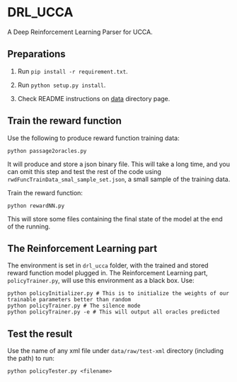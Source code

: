 # DRL_UCCA
A Deep Reinforcement Learning Parser for UCCA.


## Preparations

1. Run `pip install -r requirement.txt`.

2. Run `python setup.py install`.

3. Check README instructions on [data](https://github.com/DIMPLY/DRL_UCCA/tree/master/data/raw) directory page.

## Train the reward function
Use the following to produce reward function training data:
```
python passage2oracles.py
```
It will produce and store a json binary file.
This will take a long time, and you can omit this step and test the rest of the code using `rwdFuncTrainData_smal_sample_set.json`, a small sample of the training data.

Train the reward function:
```
python rewardNN.py
```
This will store some files containing the final state of the model at the end of the running.

## The Reinforcement Learning part
The environment is set in `drl_ucca` folder, with the trained and stored reward function model plugged in.
The Reinforcement Learning part, `policyTrainer.py`, will use this environment as a black box.
Use:
```
python policyInitializer.py # This is to initialize the weights of our trainable parameters better than random
python policyTrainer.py # The silence mode
python policyTrainer.py -e # This will output all oracles predicted
```

## Test the result
Use the name of any xml file under `data/raw/test-xml` directory (including the path) to run:
```
python policyTester.py <filename>
```
